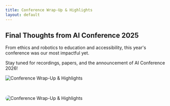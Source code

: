 ```yaml
---
title: Conference Wrap-Up & Highlights
layout: default
---
```



## Final Thoughts from AI Conference 2025

From ethics and robotics to education and accessibility, this year's conference was our most impactful yet.

Stay tuned for recordings, papers, and the announcement of AI Conference 2026!


![Conference Wrap-Up & Highlights](/assets/images/news/2025-10-25-conference-wrap.jpg)


<img src="https://via.placeholder.com/600x300?text=Conference+Highlights" alt="Conference Wrap-Up & Highlights" style="margin-top: 2rem; max-width: 100%; border-radius: 10px;">
